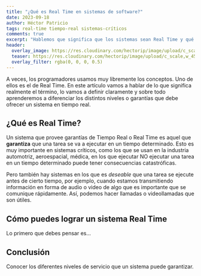 ```yaml
---
title: "¿Qué es Real Time en sistemas de software?"
date: 2023-09-18
author: Héctor Patricio
tags: real-time tiempo-real sistemas-críticos
comments: true
excerpt: "Hablemos que significa que los sistemas sean Real Time y qué principios puedes seguir para lograr que tu sistema lo sea."
header:
  overlay_image: https://res.cloudinary.com/hectorip/image/upload/c_scale,w_1450/v1696829214/nathan-dumlao-LPRrEJU2GbQ-unsplash_cmhwgx.jpg
  teaser: https://res.cloudinary.com/hectorip/image/upload/c_scale,w_450/v1696829214/nathan-dumlao-LPRrEJU2GbQ-unsplash_cmhwgx.jpg
  overlay_filter: rgba(0, 0, 0, 0.5)
---
```


A veces, los programadores usamos muy libremente los conceptos. Uno de ellos es el de Real Time. En este artículo vamos a hablar de lo que significa realmente el término, lo vamos a definir claramente y sobre todo aprenderemos a diferenciar los distintos niveles o garantías que debe ofrecer un sistema en tiempo real.


## ¿Qué es Real Time?

Un sistema que provee garantías de Tiempo Real o Real Time es aquel que **garantiza** que una tarea se va a ejecutar en un tiempo determinado. Esto es muy importante en sistemas críticos, como los que se usan en la industria automotriz, aeroespacial, médica, en los que ejecutar NO ejecutar una tarea en un tiempo determinado puede tener consecuencias catastróficas.

Pero también hay sistemas en los que es _deseable_ que una tarea se ejecute antes de cierto tiempo, por ejemplo, cuando estamos transmitiendo información en forma de audio o video de algo que es importante que se comunique rápidamente. Así, podemos hacer llamadas o videollamadas que son útiles.

## Cómo puedes lograr un sistema Real Time

Lo primero que debes pensar es...


## Conclusión

Conocer los diferentes niveles de servicio que un sistema puede garantizar.
